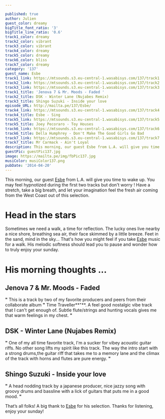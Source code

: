 ```yaml
---

published: true
author: Julien
guest_color: dreamy
bigTitle_font_ratio: '3'
bigTitle_line_ratio: '0.6'
track1_color: dreamy
track2_color: vibrant
track3_color: vibrant
track4_color: dreamy
track5_color: dreamy
track6_color: bliss
track7_color: dreamy
category: '137'
guest_name: Esbe
track1_link: https://mtsounds.s3.eu-central-1.wasabisys.com/137/track1.mp3
track2_link: https://mtsounds.s3.eu-central-1.wasabisys.com/137/track2.mp3
track3_link: https://mtsounds.s3.eu-central-1.wasabisys.com/137/track3.mp3
track1_title: 'Jenova 7 & Mr. Moods - Faded '
track2_title: DSK - Winter Lane (Nujabes Remix)
track3_title: Shingo Suzuki - Inside your love
episode_URL: http://mailta.pe/137/Esbe/
track4_link: https://mtsounds.s3.eu-central-1.wasabisys.com/137/track4.mp3
track4_title: Esbe - Sing
track5_link: https://mtsounds.s3.eu-central-1.wasabisys.com/137/track5.mp3
track5_title: Joey Pecoraro - Toy Houses
track6_link: https://mtsounds.s3.eu-central-1.wasabisys.com/137/track6.mp3
track6_title: Della Humphrey - Don't Make The Good Girls Go Bad
track7_link: https://mtsounds.s3.eu-central-1.wasabisys.com/137/track7.mp3
track7_title: Mr Carmack - Ain't Loyal
description: This morning, our guest Esbe from L.A. will give you time to wake up. You may feel hypnotized during the first two tracks but don't worry ! Have a stretch, take a big breath, and let your imagination feel the fresh air coming from the West Coast out of this selection.
guestPic: guestPic137.jpg
image: https://mailta.pe/img/fbPic137.jpg
musiColor: musiColor137.png
pubDate: '2014-04-20'
---
```



This morning, our guest [Esbe](http://switchy.bandcamp.com/ "Esbe Bandcamp") from L.A. will give you time to wake up. You may feel hypnotized during the first two tracks but don't worry ! Have a stretch, take a big breath, and let your imagination feel the fresh air coming from the West Coast out of this selection.

# Head in the stars
Sometimes we need a walk, a time for reflection. The lucky ones live nearby a nice shore, breathing sea air, their face skimmed by a little breeze. Feet in the sand, mind in the sky... That's how you might feel if you take [Esbe](https://soundcloud.com/esbe1988 "Esbe Soundcloud") music for a walk. His melodic softness should lead you to pause and wonder how to truly enjoy your sunday.

# His morning thoughts ...

## Jenova 7 & Mr. Moods - Faded
**"** This is a track by two of my favorite producers and peers from their collaborate album **"** Time Traveller**"**. A feel good nostalgic vibe track that I can't get enough of. Subtle flute/strings and hunting vocals gives me that warm feelings in my chest. **"** 

## DSK - Winter Lane (Nujabes Remix)
**"** One of my all time favorite track, I'm a sucker for vibey acoustic guitar riffs. No other song lifts my spirit like this track. The way the intro start with a strong drums,the guitar riff that takes me to a memory lane and the climax of the track with horns and flutes are pure energy. **"** 

## Shingo Suzuki - Inside your love
**"** A head nodding track by a japanese producer, nice jazzy song with groovy drums and bassline with a lick of guitars that puts me in a good mood. **"** 


That’s all folks! A big thank to [Esbe](https://www.facebook.com/Esbe1988 "Esbe Facebook") for his selection. Thanks for listening, enjoy your sunday!
